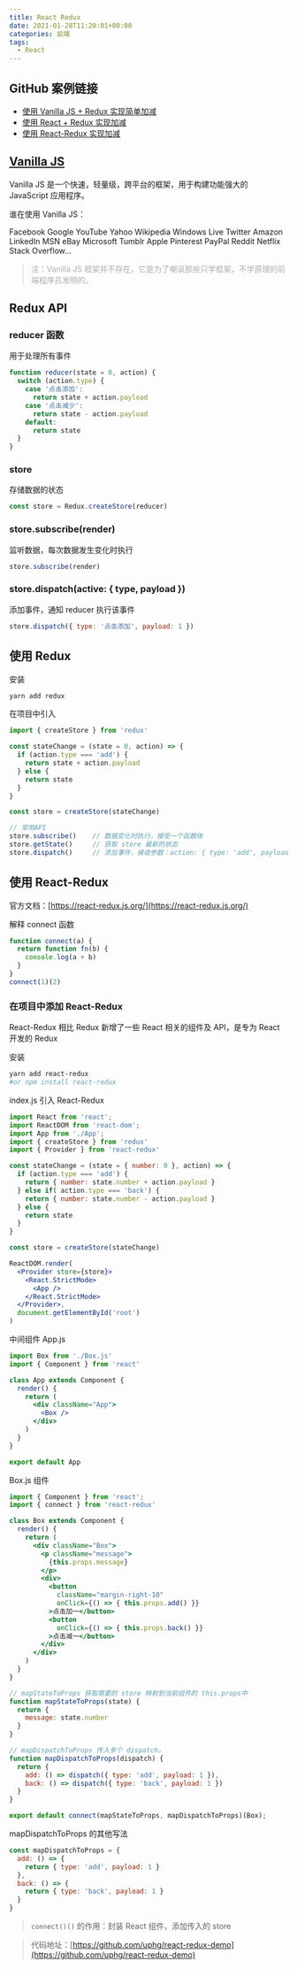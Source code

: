 ```yaml
---
title: React Redux
date: 2021-01-28T11:20:01+08:00
categories: 前端
tags:
  - React
---
```


## GitHub 案例链接

- [使用 Vanilla JS + Redux 实现简单加减](https://github.com/uphg/react-component-demo/blob/master/src/index-redux.html)
- [使用 React + Redux 实现加减](https://github.com/uphg/react-redux-demo/blob/1465d7e7dfbc006b6fcdbe121a0813f23ff27bcc/src/index.js)
- [使用 React-Redux 实现加减](https://github.com/uphg/react-redux-demo/blob/master/src/index.js)

<!-- 仓库地址：

1. react-component-demo
2. redux-demo
3. react-redux-demo
4. react-router-demo
5. react-hooks-demo
6. react-styled-components-demo -->

## [Vanilla JS](http://vanilla-js.com/)

Vanilla JS 是一个快速，轻量级，跨平台的框架，用于构建功能强大的 JavaScript 应用程序。

谁在使用 Vanilla JS：


Facebook	Google	YouTube	Yahoo	Wikipedia	Windows Live	Twitter	Amazon	LinkedIn	MSN
eBay	Microsoft	Tumblr	Apple	Pinterest	PayPal	Reddit	Netflix	Stack Overflow...

> <p style="opacity: 0.5;">注：Vanilla JS 框架并不存在，它是为了嘲讽那些只学框架，不学原理的前端程序员发明的。</p>

## Redux API

### reducer 函数

用于处理所有事件

```js
function reducer(state = 0, action) {
  switch (action.type) {
    case '点击添加':
      return state + action.payload
    case '点击减少':
      return state - action.payload
    default:
      return state
  }
}
```

### store

存储数据的状态

```js
const store = Redux.createStore(reducer)
```

### store.subscribe(render)

监听数据，每次数据发生变化时执行

```js
store.subscribe(render)
```

### store.dispatch(active: { type, payload })

添加事件，通知 reducer 执行该事件

```js
store.dispatch({ type: '点击添加', payload: 1 })
```

## 使用 Redux

安装

```sh
yarn add redux
```

在项目中引入

```js
import { createStore } from 'redux'

const stateChange = (state = 0, action) => {
  if (action.type === 'add') {
    return state + action.payload
  } else {
    return state
  }
}

const store = createStore(stateChange)

// 常用API
store.subscribe()    // 数据变化时执行，接受一个函数体
store.getState()     // 获取 store 最新的状态
store.dispatch()     // 添加事件，接收参数：action: { type: 'add', payload: 1 }
```

## 使用 React-Redux

官方文档：[https://react-redux.js.org/](https://react-redux.js.org/)

解释 connect 函数

```js
function connect(a) {
  return function fn(b) {
    console.log(a + b)
  }
}
connect(1)(2)
```

### 在项目中添加 React-Redux

React-Redux 相比 Redux 新增了一些 React 相关的组件及 API，是专为 React 开发的 Redux

安装

```sh
yarn add react-redux
#or npm install react-redux
```

index.js 引入 React-Redux

```jsx {5,20,24}
import React from 'react';
import ReactDOM from 'react-dom';
import App from './App';
import { createStore } from 'redux'
import { Provider } from 'react-redux'

const stateChange = (state = { number: 0 }, action) => {
  if (action.type === 'add') {
    return { number: state.number + action.payload }
  } else if( action.type === 'back') {
    return { number: state.number - action.payload }
  } else {
    return state
  }
}

const store = createStore(stateChange)

ReactDOM.render(
  <Provider store={store}>
    <React.StrictMode>
      <App />
    </React.StrictMode>
  </Provider>,
  document.getElementById('root')
)
```

中间组件 App.js

```jsx
import Box from './Box.js'
import { Component } from 'react'

class App extends Component {
  render() {
    return (
      <div className="App">
        <Box />
      </div>
    )
  }
}

export default App
```

Box.js 组件

```jsx {2,26-30,33-38,40}
import { Component } from 'react';
import { connect } from 'react-redux'

class Box extends Component {
  render() {
    return (
      <div className="Box">
        <p className="message">
          {this.props.message}
        </p>
        <div>
          <button
            className="margin-right-10"
            onClick={() => { this.props.add() }}
          >点击加一</button>
          <button
            onClick={() => { this.props.back() }}
          >点击减一</button>
        </div>
      </div>
    )
  }
}

// mapStateToProps 获取需要的 store 映射到当前组件的 this.props中
function mapStateToProps(state) {
  return {
    message: state.number
  }
}

// mapDispatchToProps 传入多个 dispatch。
function mapDispatchToProps(dispatch) {
  return {
    add: () => dispatch({ type: 'add', payload: 1 }),
    back: () => dispatch({ type: 'back', payload: 1 })
  }
}

export default connect(mapStateToProps, mapDispatchToProps)(Box);
```

mapDispatchToProps 的其他写法

```js
const mapDispatchToProps = {
  add: () => {
    return { type: 'add', payload: 1 }
  },
  back: () => {
    return { type: 'back', payload: 1 }
  }
}
```

> `connect()()` 的作用：封装 React 组件，添加传入的 store

> 代码地址：[https://github.com/uphg/react-redux-demo](https://github.com/uphg/react-redux-demo)